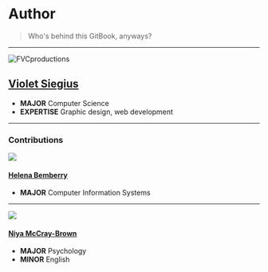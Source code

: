 # Author

> Who's behind this GitBook, anyways?

---

![][image-5]

## [Violet Siegius][2]

- **MAJOR** Computer Science
- **EXPERTISE** Graphic design, web development

---

### Contributions


![](http://res.cloudinary.com/hrscywv4p/image/upload/c_limit,f_auto,h_1440,q_80,w_720/v1/155324/http_s3.amazonaws.com_feather-files-aviary-prod-us-east-1_f5da8ea5e_2015-04-14_9cb84a957418494c95bfbd9e4ee63156_xcfgvq.jpg)

#### [Helena Bemberry](https://plus.google.com/117327269956066522488)

- **MAJOR** Computer Information Systems

---

![](https://media.licdn.com/media/p/7/005/0ab/2ba/3181837.jpg)

#### [Niya McCray-Brown](https://www.linkedin.com/pub/niya-mccray-brown/9b/90b/334)

- **MAJOR** Psychology
- **MINOR** English

[1]:	http://www.linkedin.com/pub/mia-owens/b2/b0a/640 "Mia Owens - LinkedIn"
[2]:	http://linkedin.com/in/fvcproductions "Violet Siegius - LinkedIn"

[image-4]:	https://media.licdn.com/mpr/mpr/shrink_200_200/AAEAAQAAAAAAAAJQAAAAJGQwOTkwN2IzLTlmMzAtNDFjZC04YWUxLWMzZTBlYTgwN2EwYg.jpg "Mia Owens"
[image-5]:	https://secure.gravatar.com/avatar/b1a2df35e8ba51708467c3c47a3305c7?s=200&d=%2F%2Fwac.A8B5.edgecastcdn.net%2F80A8B5%2Fstatic-assets%2Fassets%2Fcontent%2Fdefault_avatar-da0d43531e2db7455dc68b8f80e7dc21.png&r=pg "FVCproductions"

